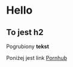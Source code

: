 # Hello

## To jest h2

Pogrubiony **tekst**

Poniżej jest link
[Pornhub](https://www.pornhub.com/)
